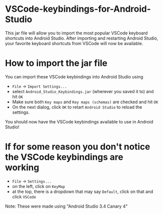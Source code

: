 # VSCode-keybindings-for-Android-Studio
This jar file will allow you to import the most popular VSCode keyboard shortcuts into Android Studio.  After importing and restarting Android Studio, your favorite keyboard shortcuts from VSCode will now be available.

# How to import the jar file
You can import these VSCode keybindings into Android Studio using

- `File` -> `Import Settings...`
- select `Android_Studio_Keybindings.jar` (wherever you saved it to) and hit `OK`
- Make sure both `Key maps` and `Key maps (schemas)` are checked and hit `OK`
- On the next dialog, click `OK` to retart `Android Studio` to reload the settings.

You should now have the VSCode keybindings available to use in Android Studio!

# If for some reason you don't notice the VSCode keybindings are working
- `File` -> `Settings...`
- on the left, click on `KeyMap`
- at the top, there is a dropdown that may say `Default`, click on that and click `VSCode`

Note: These were made using "Android Studio 3.4 Canary 4"
